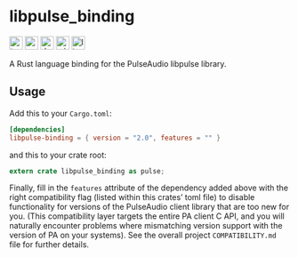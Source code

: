 libpulse_binding
================

[<img alt="travis.com" src="https://img.shields.io/travis/com/jnqnfe/pulse-binding-rust?style=for-the-badge" height="24">](https://travis-ci.com/jnqnfe/pulse-binding-rust)
[<img alt="crates.io" src="https://img.shields.io/crates/v/libpulse-binding?style=for-the-badge" height="24">](https://crates.io/crates/libpulse-binding)
[<img alt="docs.rs" src="https://img.shields.io/crates/v/libpulse-binding?color=5479ab&label=docs.rs&style=for-the-badge" height="24">](https://docs.rs/libpulse-binding)
<img alt="min-rust-version" src="https://img.shields.io/static/v1?label=RUST&message=1.40%2B&color=informational&style=for-the-badge" height="24">
<img alt="license" src="https://img.shields.io/crates/l/libpulse-binding.svg?style=for-the-badge" height="24">

A Rust language binding for the PulseAudio libpulse library.

## Usage

Add this to your `Cargo.toml`:

```toml
[dependencies]
libpulse-binding = { version = "2.0", features = "" }
```

and this to your crate root:

```rust
extern crate libpulse_binding as pulse;
```

Finally, fill in the `features` attribute of the dependency added above with the right compatibility
flag (listed within this crates’ toml file) to disable functionality for versions of the PulseAudio
client library that are too new for you. (This compatibility layer targets the entire PA client C
API, and you will naturally encounter problems where mismatching version support with the version
of PA on your systems). See the overall project `COMPATIBILITY.md` file for further details.
